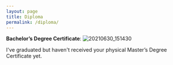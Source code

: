 ```yaml
---
layout: page
title: Diploma
permalink: /diploma/
---
```

**Bachelor’s Degree Certificate**:
![20210630_151430](https://github.com/user-attachments/assets/3d5bbe52-71da-4d78-9b2a-487712b66086)

I've graduated but haven't received your physical Master’s Degree Certificate yet. 
